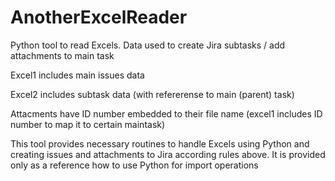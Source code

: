 # AnotherExcelReader

 
Python tool to read Excels.  Data used to create Jira subtasks / add attachments to main task


Excel1 includes main issues data

Excel2 includes subtask data (with refererense to main (parent) task)

Attacments have ID number embedded to their file name (excel1 includes ID number to map it to certain maintask)




This tool provides necessary routines to handle Excels using Python and creating issues and attachments to Jira according rules above. It is provided only as a reference how to use Python for import operations



